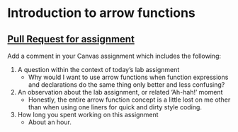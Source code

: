 # Introduction to arrow functions

## [Pull Request for assignment](https://github.com/Dawesome101/arrow-functions/pull/1)

Add a comment in your Canvas assignment which includes the following:  

1. A question within the context of today’s lab assignment
   - Why would I want to use arrow functions when function expressions and declarations do the same thing only better and less confusing?
2. An observation about the lab assignment, or related ‘Ah-hah!’ moment
   - Honestly, the entire arrow function concept is a little lost on me other than when using one liners for quick and dirty style coding.
3. How long you spent working on this assignment
   - About an hour.
